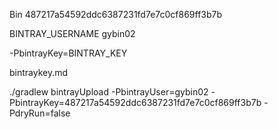 Bin  487217a54592ddc6387231fd7e7c0cf869ff3b7b

BINTRAY_USERNAME gybin02

-PbintrayKey=BINTRAY_KEY 

bintraykey.md


./gradlew  bintrayUpload -PbintrayUser=gybin02 -PbintrayKey=487217a54592ddc6387231fd7e7c0cf869ff3b7b -PdryRun=false
